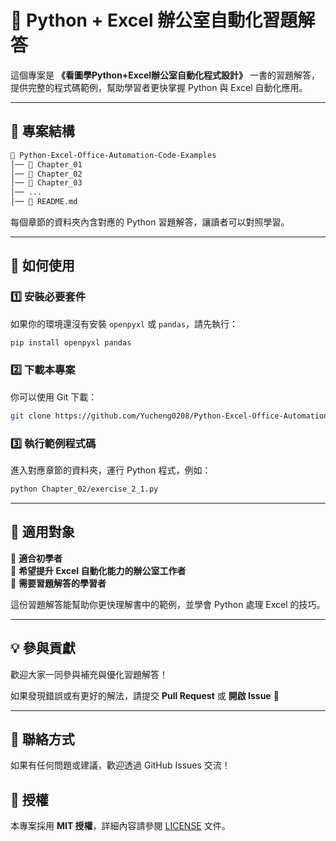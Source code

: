 # 📘 Python + Excel 辦公室自動化習題解答

這個專案是 **《看圖學Python+Excel辦公室自動化程式設計》** 一書的習題解答，提供完整的程式碼範例，幫助學習者更快掌握 Python 與 Excel 自動化應用。

---

## 📂 專案結構

```bash
📂 Python-Excel-Office-Automation-Code-Examples
│── 📂 Chapter_01
│── 📂 Chapter_02
│── 📂 Chapter_03  
│── ...
│── 📜 README.md
```

每個章節的資料夾內含對應的 Python 習題解答，讓讀者可以對照學習。

---

## 🚀 如何使用

### 1️⃣ 安裝必要套件
如果你的環境還沒有安裝 `openpyxl` 或 `pandas`，請先執行：

```bash
pip install openpyxl pandas
```

### 2️⃣ 下載本專案
你可以使用 Git 下載：

```bash
git clone https://github.com/Yucheng0208/Python-Excel-Office-Automation-Code-Examples.git
```

### 3️⃣ 執行範例程式碼
進入對應章節的資料夾，運行 Python 程式，例如：

```bash
python Chapter_02/exercise_2_1.py
```

---

## 🎯 適用對象

📌 **適合初學者**  
📌 **希望提升 Excel 自動化能力的辦公室工作者**  
📌 **需要習題解答的學習者**  

這份習題解答能幫助你更快理解書中的範例，並學會 Python 處理 Excel 的技巧。

---

## 💡 參與貢獻

歡迎大家一同參與補充與優化習題解答！

如果發現錯誤或有更好的解法，請提交 **Pull Request** 或 **開啟 Issue** 🚀

---

## 📩 聯絡方式

如果有任何問題或建議，歡迎透過 GitHub Issues 交流！

## 📜 授權

本專案採用 **MIT 授權**，詳細內容請參閱 [LICENSE](LICENSE) 文件。